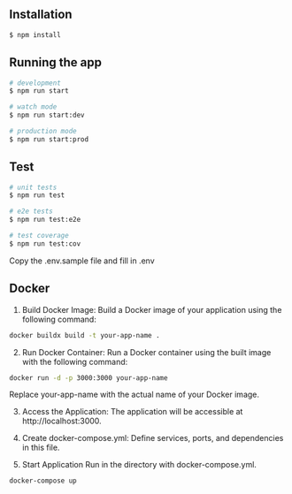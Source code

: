 
## Installation

```bash
$ npm install
```

## Running the app

```bash
# development
$ npm run start

# watch mode
$ npm run start:dev

# production mode
$ npm run start:prod
```

## Test

```bash
# unit tests
$ npm run test

# e2e tests
$ npm run test:e2e

# test coverage
$ npm run test:cov
```

Copy the .env.sample file and fill in .env

## Docker

1. Build Docker Image:
   Build a Docker image of your application using the following command:
```bash
docker buildx build -t your-app-name .
```
2. Run Docker Container:
   Run a Docker container using the built image with the following command:
```bash
docker run -d -p 3000:3000 your-app-name
 ```
Replace your-app-name with the actual name of your Docker image.

3. Access the Application:
   The application will be accessible at http://localhost:3000.
4. Create docker-compose.yml:
   Define services, ports, and dependencies in this file.

4. Start Application Run in the directory with docker-compose.yml.
```bash 
docker-compose up
